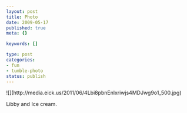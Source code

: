 ```yaml
--- 
layout: post
title: Photo
date: 2009-05-17
published: true
meta: {}

keywords: []

type: post
categories: 
- fun
- tumble-photo
status: publish
---
```

<div class="figure">            ![](http://media.eick.us/2011/06/4Lbi8pbnEnlxriwjs4MDJwg9o1_500.jpg)        </div>

Libby and Ice cream.

